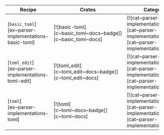 | Recipe | Crates | Categories |
|--------|--------|------------|
| [`basic_toml`][ex~parser-implementations-basic-toml] | [![basic-toml][c~basic_toml~docs~badge]][c~basic_toml~docs] | [![cat~parser-implementations][cat~parser-implementations~badge]][cat~parser-implementations] |
| [`toml_edit`][ex~parser-implementations-toml-edit] | [![toml_edit][c~toml_edit~docs~badge]][c~toml_edit~docs] | [![cat~parser-implementations][cat~parser-implementations~badge]][cat~parser-implementations] |
| [`toml`][ex~parser-implementations-toml] | [![toml][c~toml~docs~badge]][c~toml~docs] | [![cat~parser-implementations][cat~parser-implementations~badge]][cat~parser-implementations] |
